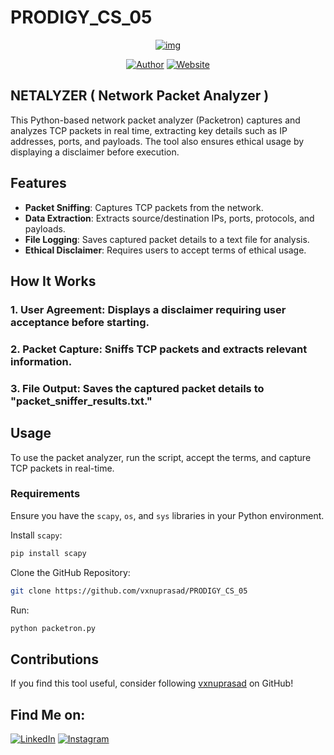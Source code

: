 # PRODIGY_CS_05

<p align="center">
<a href="#"><img title="img" src="img.png"></a>
</p>
<p align="center">
<a href="https://github.com/vxnuprasad"><img title="Author" src="https://img.shields.io/badge/Author-Vishnu-yellow.svg?style=for-the-badge&logo=github"></a>
<a href="https://prodigyinfotech.dev/"><img title="Website" src="https://img.shields.io/badge/Website-Prodigy--InfoTech-green.svg?style=for-the-badge&logo=sites"></a>
</p>

## NETALYZER ( Network Packet Analyzer )

This Python-based network packet analyzer (Packetron) captures and analyzes TCP packets in real time, extracting key details such as IP addresses, ports, and payloads. The tool also ensures ethical usage by displaying a disclaimer before execution.

## Features

- **Packet Sniffing**: Captures TCP packets from the network.
- **Data Extraction**: Extracts source/destination IPs, ports, protocols, and payloads.
- **File Logging**: Saves captured packet details to a text file for analysis.
- **Ethical Disclaimer**: Requires users to accept terms of ethical usage.

## How It Works
### 1. User Agreement: Displays a disclaimer requiring user acceptance before starting.
### 2. Packet Capture: Sniffs TCP packets and extracts relevant information.
### 3. File Output: Saves the captured packet details to "packet_sniffer_results.txt."

## Usage

To use the packet analyzer, run the script, accept the terms, and capture TCP packets in real-time.

### Requirements

Ensure you have the `scapy`, `os`, and `sys` libraries in your Python environment.

Install `scapy`:
```sh
pip install scapy
```

Clone the GitHub Repository:
```sh
git clone https://github.com/vxnuprasad/PRODIGY_CS_05
```

Run:
```sh
python packetron.py
```

## Contributions

If you find this tool useful, consider following [vxnuprasad](https://github.com/vxnuprasad) on GitHub!

## Find Me on:

[![LinkedIn](https://img.shields.io/badge/LinkedIn-VishnuPrasad-blue?style=for-the-badge&logo=LinkedIn)](https://www.linkedin.com/in/vxnuprasad)
[![Instagram](https://img.shields.io/badge/IG-%40__.v.shnu-red?style=for-the-badge&logo=instagram)](https://www.instagram.com/__.v.shnu/)
